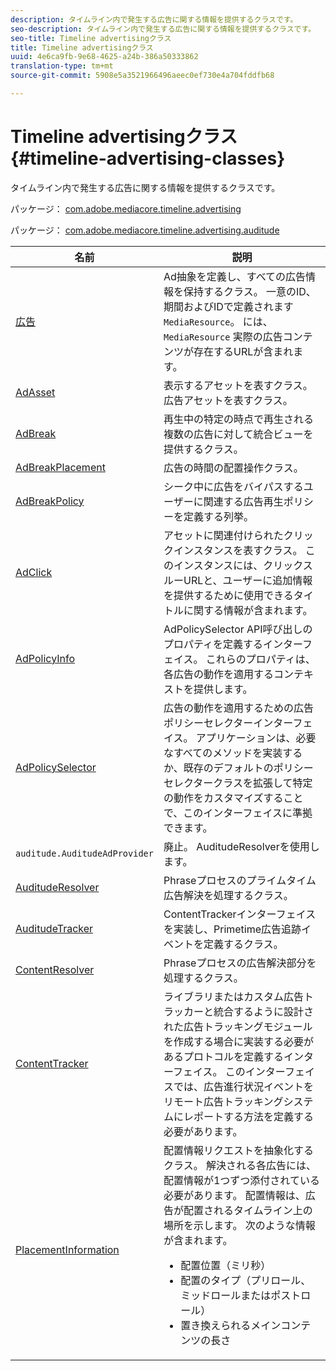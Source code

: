 ```yaml
---
description: タイムライン内で発生する広告に関する情報を提供するクラスです。
seo-description: タイムライン内で発生する広告に関する情報を提供するクラスです。
seo-title: Timeline advertisingクラス
title: Timeline advertisingクラス
uuid: 4e6ca9fb-9e68-4625-a24b-386a50333862
translation-type: tm+mt
source-git-commit: 5908e5a3521966496aeec0ef730e4a704fddfb68

---
```



# Timeline advertisingクラス{#timeline-advertising-classes}

タイムライン内で発生する広告に関する情報を提供するクラスです。

パッケージ： [com.adobe.mediacore.timeline.advertising](https://help.adobe.com/en_US/primetime/api/psdk/javadoc_1.4/com/adobe/mediacore/timeline/advertising/package-summary.html)

パッケージ： [com.adobe.mediacore.timeline.advertising.auditude](https://help.adobe.com/en_US/primetime/api/psdk/javadoc_1.4/com/adobe/mediacore/timeline/advertising/auditude/package-summary.html)

| 名前 | 説明 |
|--- |--- |
| [広告](https://help.adobe.com/en_US/primetime/api/psdk/javadoc_1.4/com/adobe/mediacore/timeline/advertising/Ad.html) | Ad抽象を定義し、すべての広告情報を保持するクラス。 一意のID、期間およびIDで定義されます `MediaResource`。 には、 `MediaResource` 実際の広告コンテンツが存在するURLが含まれます。 |
| [AdAsset](https://help.adobe.com/en_US/primetime/api/psdk/javadoc_1.4/com/adobe/mediacore/timeline/advertising/AdAsset.html) | 表示するアセットを表すクラス。 広告アセットを表すクラス。 |
| [AdBreak](https://help.adobe.com/en_US/primetime/api/psdk/javadoc_1.4/com/adobe/mediacore/timeline/advertising/AdBreak.html) | 再生中の特定の時点で再生される複数の広告に対して統合ビューを提供するクラス。 |
| [AdBreakPlacement](https://help.adobe.com/en_US/primetime/api/psdk/javadoc_1.4/com/adobe/mediacore/timeline/advertising/AdBreakPlacement.html) | 広告の時間の配置操作クラス。 |
| [AdBreakPolicy](https://help.adobe.com/en_US/primetime/api/psdk/javadoc_1.4/com/adobe/mediacore/timeline/advertising/AdBreakPolicy.html) | シーク中に広告をバイパスするユーザーに関連する広告再生ポリシーを定義する列挙。 |
| [AdClick](https://help.adobe.com/en_US/primetime/api/psdk/javadoc_1.4/com/adobe/mediacore/timeline/advertising/AdClick.html) | アセットに関連付けられたクリックインスタンスを表すクラス。 このインスタンスには、クリックスルーURLと、ユーザーに追加情報を提供するために使用できるタイトルに関する情報が含まれます。 |
| [AdPolicyInfo](https://help.adobe.com/en_US/primetime/api/psdk/javadoc_1.4/com/adobe/mediacore/timeline/advertising/AdPolicyInfo.html) | AdPolicySelector API呼び出しのプロパティを定義するインターフェイス。 これらのプロパティは、各広告の動作を適用するコンテキストを提供します。 |
| [AdPolicySelector](https://help.adobe.com/en_US/primetime/api/psdk/javadoc_1.4/com/adobe/mediacore/timeline/advertising/AdPolicySelector.html) | 広告の動作を適用するための広告ポリシーセレクターインターフェイス。 アプリケーションは、必要なすべてのメソッドを実装するか、既存のデフォルトのポリシーセレクタークラスを拡張して特定の動作をカスタマイズすることで、このインターフェイスに準拠できます。 |
| `auditude.AuditudeAdProvider` | 廃止。 AuditudeResolverを使用します。 |
| [AuditudeResolver](https://help.adobe.com/en_US/primetime/api/psdk/javadoc_1.4/com/adobe/mediacore/timeline/advertising/auditude/AuditudeResolver.html) | Phraseプロセスのプライムタイム広告解決を処理するクラス。 |
| [AuditudeTracker](https://help.adobe.com/en_US/primetime/api/psdk/javadoc_1.4/com/adobe/mediacore/timeline/advertising/auditude/AuditudeTracker.html) | ContentTrackerインターフェイスを実装し、Primetime広告追跡イベントを定義するクラス。 |
| [ContentResolver](https://help.adobe.com/en_US/primetime/api/psdk/javadoc_1.4/com/adobe/mediacore/timeline/advertising/ContentResolver.html) | Phraseプロセスの広告解決部分を処理するクラス。 |
| [ContentTracker](https://help.adobe.com/en_US/primetime/api/psdk/javadoc_1.4/com/adobe/mediacore/timeline/advertising/ContentTracker.html) | ライブラリまたはカスタム広告トラッカーと統合するように設計された広告トラッキングモジュールを作成する場合に実装する必要があるプロトコルを定義するインターフェイス。 このインターフェイスでは、広告進行状況イベントをリモート広告トラッキングシステムにレポートする方法を定義する必要があります。 |
| [PlacementInformation](https://help.adobe.com/en_US/primetime/api/psdk/javadoc_1.4/com/adobe/mediacore/timeline/advertising/PlacementInformation.html) | 配置情報リクエストを抽象化するクラス。 解決される各広告には、配置情報が1つずつ添付されている必要があります。 配置情報は、広告が配置されるタイムライン上の場所を示します。 次のような情報が含まれます。 <ul><li>配置位置（ミリ秒） </li><li>配置のタイプ（プリロール、ミッドロールまたはポストロール） </li><li>置き換えられるメインコンテンツの長さ</li></ul> |
